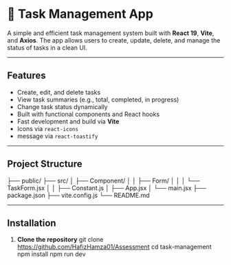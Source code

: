 # 📝 Task Management App

A simple and efficient task management system built with **React 19**, **Vite**, and **Axios**. The app allows users to create, update, delete, and manage the status of tasks in a clean UI.

---

## Features

- Create, edit, and delete tasks
- View task summaries (e.g., total, completed, in progress)
- Change task status dynamically
- Built with functional components and React hooks
- Fast development and build via **Vite**
- Icons via `react-icons`
- message via `react-toastify`

---

## Project Structure

├── public/
├── src/
│ ├── Component/
│ │ ├── Form/
│ │ │ └── TaskForm.jsx
│ │ ├── Constant.js
│ ├── App.jsx
│ └── main.jsx
├── package.json
├── vite.config.js
└── README.md



---

## Installation

1. **Clone the repository**
   git clone https://github.com/HafizHamza01/Assessment
   cd task-management
   npm install
   npm run dev

